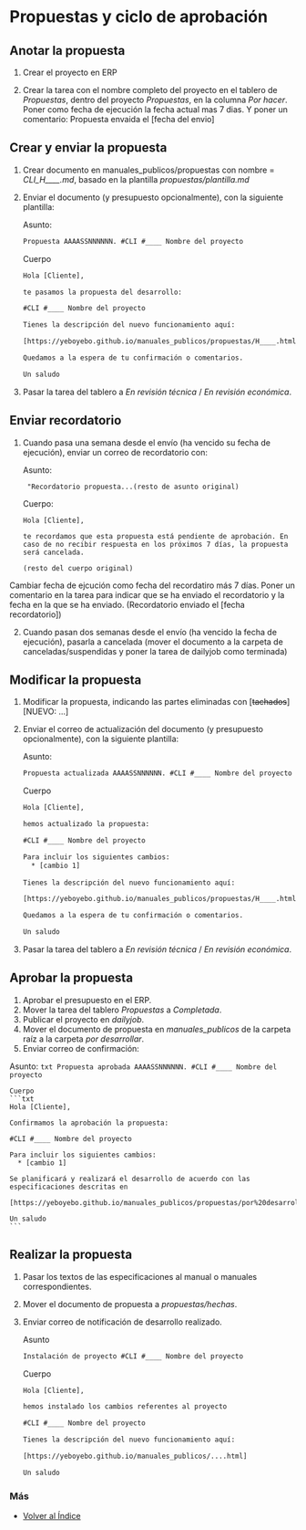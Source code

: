 # Propuestas y ciclo de aprobación

## Anotar la propuesta

1. Crear el proyecto en ERP

1. Crear la tarea con el nombre completo del proyecto en el tablero de *Propuestas*, dentro del proyecto *Propuestas*, en la columna *Por hacer*. Poner como fecha de ejecución la fecha actual mas 7 dias. Y poner un comentario: Propuesta envaida el [fecha del envio]

## Crear y enviar la propuesta

1. Crear documento en manuales_publicos/propuestas con nombre = *CLI_H____.md*, basado en la plantilla *propuestas/plantilla.md*

2. Enviar el documento (y presupuesto opcionalmente), con la siguiente plantilla:

    Asunto:
    ```txt
    Propuesta AAAASSNNNNNN. #CLI #____ Nombre del proyecto
    ```

    Cuerpo
    ```txt
    Hola [Cliente],

    te pasamos la propuesta del desarrollo:

    #CLI #____ Nombre del proyecto

    Tienes la descripción del nuevo funcionamiento aquí:

    [https://yeboyebo.github.io/manuales_publicos/propuestas/H____.html]

    Quedamos a la espera de tu confirmación o comentarios.

    Un saludo
    ```

1. Pasar la tarea del tablero a *En revisión técnica* / *En revisión económica*.

## Enviar recordatorio

1. Cuando pasa una semana desde el envío (ha vencido su fecha de ejecución), enviar un correo de recordatorio con:

    Asunto:
    ```
     "Recordatorio propuesta...(resto de asunto original)
    ```

    Cuerpo:
    ```
    Hola [Cliente],
    
    te recordamos que esta propuesta está pendiente de aprobación. En caso de no recibir respuesta en los próximos 7 días, la propuesta será cancelada. 

    (resto del cuerpo original)

Cambiar fecha de ejcución como fecha del recordatiro más 7 días.
Poner un comentario en la tarea para indicar que se ha enviado el recordatorio y la fecha en la que se ha enviado. (Recordatorio enviado el [fecha recordatorio])

2. Cuando pasan dos semanas desde el envío (ha vencido la fecha de ejecución), pasarla a cancelada (mover el documento a la carpeta de canceladas/suspendidas y poner la tarea de dailyjob como terminada)

## Modificar la propuesta

1. Modificar la propuesta, indicando las partes eliminadas con [~~tachados~~][NUEVO: ...]

2. Enviar el correo de actualización del documento (y presupuesto opcionalmente), con la siguiente plantilla:

    Asunto:
    ```txt
    Propuesta actualizada AAAASSNNNNNN. #CLI #____ Nombre del proyecto
    ```

    Cuerpo
    ```txt
    Hola [Cliente],

    hemos actualizado la propuesta:

    #CLI #____ Nombre del proyecto

    Para incluir los siguientes cambios:
      * [cambio 1]
  
    Tienes la descripción del nuevo funcionamiento aquí:

    [https://yeboyebo.github.io/manuales_publicos/propuestas/H____.html]

    Quedamos a la espera de tu confirmación o comentarios.

    Un saludo
    ```

1. Pasar la tarea del tablero a *En revisión técnica* / *En revisión económica*.

## Aprobar la propuesta

1. Aprobar el presupuesto en el ERP.
1. Mover la tarea del tablero *Propuestas* a *Completada*.
1. Publicar el proyecto en *dailyjob*.
1. Mover el documento de propuesta en *manuales_publicos* de la carpeta raíz a la carpeta *por desarrollar*.
1. Enviar correo de confirmación:

 Asunto:
    ```txt
    Propuesta aprobada AAAASSNNNNNN. #CLI #____ Nombre del proyecto
    ```

    Cuerpo
    ```txt
    Hola [Cliente],

    Confirmamos la aprobación la propuesta:

    #CLI #____ Nombre del proyecto

    Para incluir los siguientes cambios:
      * [cambio 1]
  
    Se planificará y realizará el desarrollo de acuerdo con las especificaciones descritas en

    [https://yeboyebo.github.io/manuales_publicos/propuestas/por%20desarrollar/CLI_HXXXX.html]

    Un saludo
    ```

## Realizar la propuesta

1. Pasar los textos de las especificaciones al manual o manuales correspondientes.
1. Mover el documento de propuesta a *propuestas/hechas*.
1. Enviar correo de notificación de desarrollo realizado.

    Asunto
  
    ```txt
    Instalación de proyecto #CLI #____ Nombre del proyecto
    ```

    Cuerpo
    ```txt
    Hola [Cliente],

    hemos instalado los cambios referentes al proyecto

    #CLI #____ Nombre del proyecto

    Tienes la descripción del nuevo funcionamiento aquí:

    [https://yeboyebo.github.io/manuales_publicos/....html]

    Un saludo
    ```

### Más

  * [Volver al Índice](./index.md)

